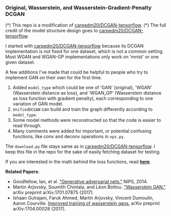 ### Original, Wasserstein, and Wasserstein-Gradient-Penalty DCGAN

(\*) This repo is a modification of [carpedm20/DCGAN-tensorflow](https://github.com/carpedm20/DCGAN-tensorflow).
(\*) The full credit of the model structure design goes to [carpedm20/DCGAN-tensorflow](https://github.com/carpedm20/DCGAN-tensorflow). 

I started with [carpedm20/DCGAN-tensorflow](https://github.com/carpedm20/DCGAN-tensorflow) because its DCGAN implementation is not fixed for one dataset, which is not a common setting. Most WGAN and WGAN-GP implementations only work on 'mnist' or one given dataset.


A few additions I've made that could be helpful to people who try to implement GAN on their own for the first time.
1. Added `model_type` which could be one of 'GAN' (original), 'WGAN' (Wasserstein distance as loss), and 'WGAN_GP' (Wasserstein distance as loss function with gradient penalty), each corresponding to one variation of GAN model.
2. `UnifiedDCGAN` can build and train the graph differently according to `model_type`.
3. Some model methods were reconstructed so that the code is easier to read through.
4. Many comments were added for important, or potential confusing functions, like conv and deconv operations in `ops.py`.


The `download.py` file stays same as in [carpedm20/DCGAN-tensorflow](https://github.com/carpedm20/DCGAN-tensorflow). I keep this file in the repo for the sake of easily fetching dataset for testing.


If you are interested in the math behind the loss functions, read **[here](https://lilianweng.github.io/lil-log/2017/08/20/from-GAN-to-WGAN.html)**.

**Related Papers**:

- Goodfellow, Ian, et al. ["Generative adversarial nets."](https://arxiv.org/pdf/1406.2661.pdf) NIPS, 2014.
- Martin Arjovsky, Soumith Chintala, and Léon Bottou. ["Wasserstein GAN."](https://arxiv.org/pdf/1701.07875.pdf) arXiv preprint arXiv:1701.07875 (2017).
- Ishaan Gulrajani, Faruk Ahmed, Martin Arjovsky, Vincent Dumoulin, Aaron Courville. [Improved training of wasserstein gans.](https://arxiv.org/pdf/1704.00028.pdf) arXiv preprint arXiv:1704.00028 (2017).
